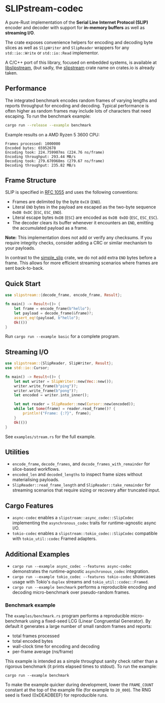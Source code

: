 # SLIPstream-codec

A pure-Rust implementation of the **Serial Line Internet Protocol (SLIP)** encoder and decoder with support for **in-memory buffers** as well as **streaming I/O**.

The crate exposes convenience helpers for encoding and decoding byte slices as well as `SlipWriter` and `SlipReader` wrappers for any `std::io::Write` or `std::io::Read` implementor.

A C/C++ port of this library, focused on embedded systems, is available at [libslipstream](https://github.com/ulikoehler/libslipstream), (but sadly, the [slipstream](https://crates.io/crates/slipstream) crate name on crates.io is already taken.

## Performance

The integrated benchmark encodes random frames of varying lengths and reports throughput for encoding and decoding. Typical performance is often higher as random frames may include lots of characters that need escaping. To run the benchmark example:

```sh
cargo run --release --example benchmark
```

Example results on a AMD Ryzen 5 3600 CPU:

```text
Frames processed: 1000000
Encoded bytes: 65952678
Encoding took: 224.759907ms (224.76 ns/frame)
Encoding throughput: 293.44 MB/s
Decoding took: 279.670968ms (279.67 ns/frame)
Decoding throughput: 235.82 MB/s
```

## Frame Structure

SLIP is specified in [RFC 1055](https://datatracker.ietf.org/doc/html/rfc1055) and uses the following conventions:

- Frames are delimited by the byte `0xC0` (`END`).
- Literal `END` bytes in the payload are escaped as the two-byte sequence `0xDB 0xDC` (`ESC`, `ESC_END`).
- Literal escape bytes `0xDB` (`ESC`) are encoded as `0xDB 0xDD` (`ESC`, `ESC_ESC`).
- The decoder clears its buffer whenever it encounters an `END`, emitting the accumulated payload as a frame.

**Note:** This implementation does not add or verify any checksums. If you require integrity checks, consider adding a CRC or similar mechanism to your payloads.

In contrast to the [simple_slip](https://crates.io/crates/simple_slip) crate, we do not add extra `END` bytes before a frame. This allows for more efficient streaming scenarios where frames are sent back-to-back.

## Quick Start

```rust
use slipstream::{decode_frame, encode_frame, Result};

fn main() -> Result<()> {
	let frame = encode_frame(b"hello");
	let payload = decode_frame(&frame)?;
	assert_eq!(payload, b"hello");
	Ok(())
}
```

Run `cargo run --example basic` for a complete program.

## Streaming I/O

```rust
use slipstream::{SlipReader, SlipWriter, Result};
use std::io::Cursor;

fn main() -> Result<()> {
	let mut writer = SlipWriter::new(Vec::new());
	writer.write_frame(b"ping")?;
	writer.write_frame(b"pong")?;
	let encoded = writer.into_inner();

	let mut reader = SlipReader::new(Cursor::new(encoded));
	while let Some(frame) = reader.read_frame()? {
		println!("Frame: {:?}", frame);
	}
	Ok(())
}
```

See `examples/stream.rs` for the full example.

## Utilities

- `encode_frame`, `decode_frames`, and `decode_frames_with_remainder` for slice-based workflows.
- `encoded_len` and `decoded_lengths` to inspect frame sizes without materialising payloads.
- `SlipReader::read_frame_length` and `SlipReader::take_remainder` for streaming scenarios that require sizing or recovery after truncated input.

## Cargo Features

- `async-codec` enables a `slipstream::async_codec::SlipCodec` implementing the `asynchronous_codec` traits for runtime-agnostic async I/O.
- `tokio-codec` enables a `slipstream::tokio_codec::SlipCodec` compatible with `tokio_util::codec` Framed adapters.

## Additional Examples

- `cargo run --example async_codec --features async-codec` demonstrates the runtime-agnostic `asynchronous_codec` integration.
- `cargo run --example tokio_codec --features tokio-codec` showcases usage with Tokio's `duplex` streams and `tokio_util::codec::Framed`.
- `cargo run --example benchmark` performs a reproducible encoding and decoding micro-benchmark over pseudo-random frames.

### Benchmark example

The `examples/benchmark.rs` program performs a reproducible micro-benchmark using a fixed-seed
LCG (Linear Congruential Generator). By default it generates a large number of small random
frames and reports:

- total frames processed
- total encoded bytes
- wall-clock time for encoding and decoding
- per-frame average (ns/frame)

This example is intended as a simple throughput sanity check rather than a rigorous
benchmark (it prints elapsed times to stdout). To run the example:

```text
cargo run --example benchmark
```

To make the example quicker during development, lower the `FRAME_COUNT` constant at the
top of the example file (for example to `20_000`). The RNG seed is fixed (0xDEADBEEF)
for reproducible runs.

